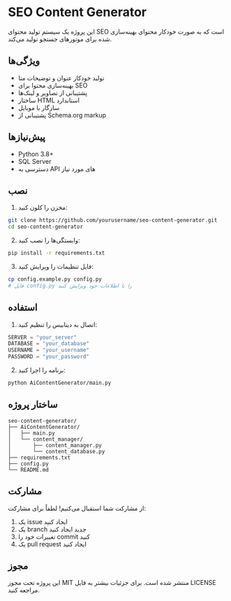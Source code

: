 # SEO Content Generator

این پروژه یک سیستم تولید محتوای SEO است که به صورت خودکار محتوای بهینه‌سازی شده برای موتورهای جستجو تولید می‌کند.

## ویژگی‌ها

- تولید خودکار عنوان و توضیحات متا
- بهینه‌سازی محتوا برای SEO
- پشتیبانی از تصاویر و لینک‌ها
- ساختار HTML استاندارد
- سازگار با موبایل
- پشتیبانی از Schema.org markup

## پیش‌نیازها

- Python 3.8+
- SQL Server
- دسترسی به API های مورد نیاز

## نصب

1. مخزن را کلون کنید:
```bash
git clone https://github.com/yourusername/seo-content-generator.git
cd seo-content-generator
```

2. وابستگی‌ها را نصب کنید:
```bash
pip install -r requirements.txt
```

3. فایل تنظیمات را ویرایش کنید:
```bash
cp config.example.py config.py
# فایل config.py را با اطلاعات خود ویرایش کنید
```

## استفاده

1. اتصال به دیتابیس را تنظیم کنید:
```python
SERVER = "your_server"
DATABASE = "your_database"
USERNAME = "your_username"
PASSWORD = "your_password"
```

2. برنامه را اجرا کنید:
```bash
python AiContentGenerator/main.py
```

## ساختار پروژه

```
seo-content-generator/
├── AiContentGenerator/
│   ├── main.py
│   └── content_manager/
│       ├── content_manager.py
│       └── content_database.py
├── requirements.txt
├── config.py
└── README.md
```

## مشارکت

از مشارکت شما استقبال می‌کنیم! لطفاً برای مشارکت:

1. یک issue ایجاد کنید
2. یک branch جدید ایجاد کنید
3. تغییرات خود را commit کنید
4. یک pull request ایجاد کنید

## مجوز

این پروژه تحت مجوز MIT منتشر شده است. برای جزئیات بیشتر به فایل LICENSE مراجعه کنید. 